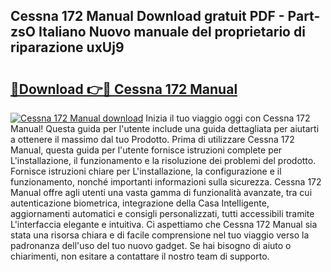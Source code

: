 ## Cessna 172 Manual Download gratuit PDF - Part-zsO Italiano Nuovo manuale del proprietario di riparazione uxUj9

# <h2><a href="http://dfbe8j.blite.top/?on=Cessna+172+Manual">🔗Download 👉🔴 Cessna 172 Manual</a></h2>

[![Cessna 172 Manual download](https://i.imgur.com/lujVjoI.png)](http://dfbe8j.blite.top/?on=Cessna+172+Manual)
Inizia il tuo viaggio oggi con Cessna 172 Manual! Questa guida per l'utente include una guida dettagliata per aiutarti a ottenere il massimo dal tuo Prodotto. Prima di utilizzare Cessna 172 Manual, questa guida per l'utente fornisce istruzioni complete per L'installazione, il funzionamento e la risoluzione dei problemi del prodotto. Fornisce istruzioni chiare per L'installazione, la configurazione e il funzionamento, nonché importanti informazioni sulla sicurezza. Cessna 172 Manual offre agli utenti una vasta gamma di funzionalità avanzate, tra cui autenticazione biometrica, integrazione della Casa Intelligente, aggiornamenti automatici e consigli personalizzati, tutti accessibili tramite L'interfaccia elegante e intuitiva. Ci aspettiamo che Cessna 172 Manual sia stata una risorsa chiara e di facile comprensione nel tuo viaggio verso la padronanza dell'uso del tuo nuovo gadget. Se hai bisogno di aiuto o chiarimenti, non esitare a contattare il nostro team di supporto.
